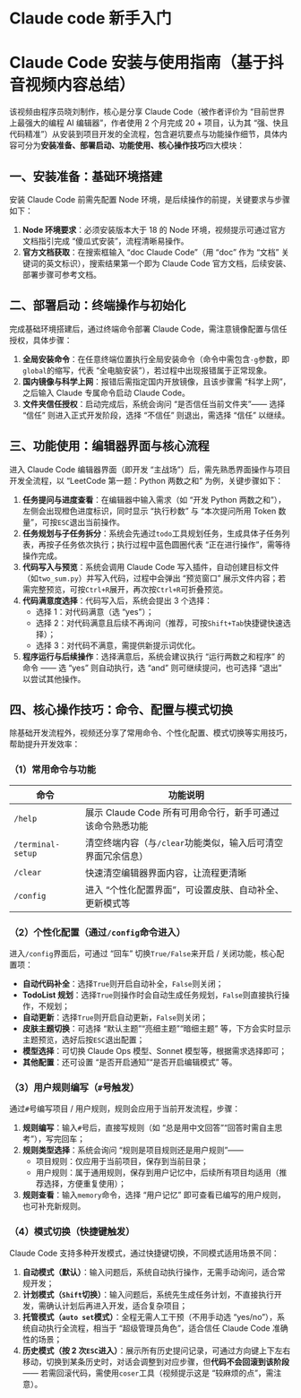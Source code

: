 # Claude code 新手入门

# Claude Code 安装与使用指南（基于抖音视频内容总结）

该视频由程序员晓刘制作，核心是分享 Claude Code（被作者评价为 “目前世界上最强大的编程 AI 编辑器”，作者使用 2 个月完成 20 + 项目，认为其 “强、快且代码精准”）从安装到项目开发的全流程，包含避坑要点与功能操作细节，具体内容可分为**安装准备、部署启动、功能使用、核心操作技巧**四大模块：

## 一、安装准备：基础环境搭建

安装 Claude Code 前需先配置 Node 环境，是后续操作的前提，关键要求与步骤如下：

1. **Node 环境要求**：必须安装版本大于 18 的 Node 环境，视频提示可通过官方文档指引完成 “傻瓜式安装”，流程清晰易操作。
2. **官方文档获取**：在搜索框输入 “doc Claude Code”（用 “doc” 作为 “文档” 关键词的英文标识），搜索结果第一个即为 Claude Code 官方文档，后续安装、部署步骤可参考文档。

## 二、部署启动：终端操作与初始化

完成基础环境搭建后，通过终端命令部署 Claude Code，需注意镜像配置与信任授权，具体步骤：

1. **全局安装命令**：在任意终端位置执行全局安装命令（命令中需包含`-g`参数，即`global`的缩写，代表 “全电脑安装”），若过程中出现报错属于正常现象。
2. **国内镜像与科学上网**：报错后需指定国内开放镜像，且该步骤需 “科学上网”，之后输入 Claude 专属命令启动 Claude Code。
3. **文件夹信任授权**：启动完成后，系统会询问 “是否信任当前文件夹”—— 选择 “信任” 则进入正式开发阶段，选择 “不信任” 则退出，需选择 “信任” 以继续。

## 三、功能使用：编辑器界面与核心流程

进入 Claude Code 编辑器界面（即开发 “主战场”）后，需先熟悉界面操作与项目开发全流程，以 “LeetCode 第一题：Python 两数之和” 为例，关键步骤如下：

1. **任务提问与进度查看**：在编辑器中输入需求（如 “开发 Python 两数之和”），左侧会出现橙色进度标识，同时显示 “执行秒数” 与 “本次提问所用 Token 数量”，可按`ESC`退出当前操作。
2. **任务规划与子任务拆分**：系统会先通过`todo`工具规划任务，生成具体子任务列表，再按子任务依次执行；执行过程中蓝色圆圈代表 “正在进行操作”，需等待操作完成。
3. **代码写入与预览**：系统会调用 Claude Code 写入插件，自动创建目标文件（如`two_sum.py`）并写入代码，过程中会弹出 “预览窗口” 展示文件内容；若需完整预览，可按`Ctrl+R`展开，再次按`Ctrl+R`可折叠预览。
4. **代码满意度选择**：代码写入后，系统会提出 3 个选择：
   - 选择 1：对代码满意（选 “yes”）；
   - 选择 2：对代码满意且后续不再询问（推荐，可按`Shift+Tab`快捷键快速选择）；
   - 选择 3：对代码不满意，需提供新提示词优化。
5. **程序运行与后续操作**：选择满意后，系统会建议执行 “运行两数之和程序” 的命令 —— 选 “yes” 则自动执行，选 “and” 则可继续提问，也可选择 “退出” 以尝试其他操作。

## 四、核心操作技巧：命令、配置与模式切换

除基础开发流程外，视频还分享了常用命令、个性化配置、模式切换等实用技巧，帮助提升开发效率：

### （1）常用命令与功能

| 命令              | 功能说明                                                     |
| ----------------- | ------------------------------------------------------------ |
| `/help`           | 展示 Claude Code 所有可用命令行，新手可通过该命令熟悉功能    |
| `/terminal-setup` | 清空终端内容（与`/clear`功能类似，输入后可清空界面冗余信息） |
| `/clear`          | 快速清空编辑器界面内容，让流程更清晰                         |
| `/config`         | 进入 “个性化配置界面”，可设置皮肤、自动补全、更新模式等      |

### （2）个性化配置（通过`/config`命令进入）

进入`/config`界面后，可通过 “回车” 切换`True/False`来开启 / 关闭功能，核心配置项：

- **自动代码补全**：选择`True`则开启自动补全，`False`则关闭；
- **TodoList 规划**：选择`True`则操作时会自动生成任务规划，`False`则直接执行操作，不规划；
- **自动更新**：选择`True`则开启自动更新，`False`则关闭；
- **皮肤主题切换**：可选择 “默认主题”“亮细主题”“暗细主题” 等，下方会实时显示主题预览，选好后按`ESC`退出配置；
- **模型选择**：可切换 Claude Ops 模型、Sonnet 模型等，根据需求选择即可；
- **其他配置**：还可设置 “是否开启通知”“是否开启编辑模式” 等。

### （3）用户规则编写（`#`号触发）

通过`#`号编写项目 / 用户规则，规则会应用于当前开发流程，步骤：

1. **规则编写**：输入`#`号后，直接写规则（如 “总是用中文回答”“回答时需自主思考”），写完回车；
2. **规则类型选择**：系统会询问 “规则是项目规则还是用户规则”——
   - 项目规则：仅应用于当前项目，保存到当前目录；
   - 用户规则：属于通用规则，保存到用户记忆中，后续所有项目均适用（推荐选择，方便重复使用）；
3. **规则查看**：输入`memory`命令，选择 “用户记忆” 即可查看已编写的用户规则，也可补充新规则。

### （4）模式切换（快捷键触发）

Claude Code 支持多种开发模式，通过快捷键切换，不同模式适用场景不同：

1. **自动模式（默认）**：输入问题后，系统自动执行操作，无需手动询问，适合常规开发；
2. **计划模式（`Shift`切换）**：输入问题后，系统先生成任务计划，不直接执行开发，需确认计划后再进入开发，适合复杂项目；
3. **托管模式（`auto set`模式）**：全程无需人工干预（不用手动选 “yes/no”），系统自动执行全流程，相当于 “超级管理员角色”，适合信任 Claude Code 准确性的场景；
4. **历史模式（按 2 次`ESC`进入）**：展示所有历史提问记录，可通过方向键上下左右移动，切换到某条历史时，对话会调整到对应步骤，但**代码不会回滚到该阶段**—— 若需回滚代码，需使用`coser`工具（视频提示这是 “较麻烦的点”，需注意）。
